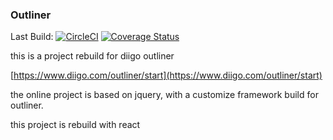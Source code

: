 ### Outliner

Last Build: [![CircleCI](https://circleci.com/gh/Yixi/outliner/tree/master.svg?style=svg)](https://circleci.com/gh/Yixi/outliner/tree/master)
[![Coverage Status](https://coveralls.io/repos/github/Yixi/outliner/badge.svg?branch=master)](https://coveralls.io/github/Yixi/outliner?branch=master)

this is a project rebuild for diigo outliner

[https://www.diigo.com/outliner/start](https://www.diigo.com/outliner/start)

the online project is based on jquery, with a customize framework build for outliner.

this project is rebuild with react
